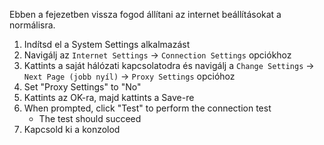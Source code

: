 Ebben a fejezetben vissza fogod állítani az internet beállításokat a normálisra.

1. Indítsd el a System Settings alkalmazást
2. Navigálj az `Internet Settings` -> `Connection Settings` opciókhoz
3. Kattints a saját hálózati kapcsolatodra és navigálj a `Change Settings` -> `Next Page (jobb nyíl)` -> `Proxy Settings` opcióhoz
4. Set "Proxy Settings" to "No"
5. Kattints az OK-ra, majd kattints a Save-re
6. When prompted, click "Test" to perform the connection test
   - The test should succeed
7. Kapcsold ki a konzolod
